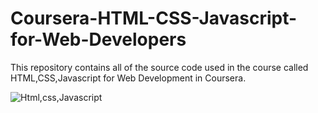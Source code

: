# Coursera-HTML-CSS-Javascript-for-Web-Developers

This repository contains all of the source code used in the course called HTML,CSS,Javascript for Web Development in Coursera.

![Html,css,Javascript](https://user-images.githubusercontent.com/85625961/200212374-4fac088d-b39c-46ae-981d-4c0c1d02072d.png)
